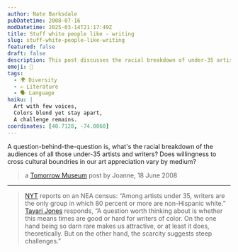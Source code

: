 ```yaml
---
author: Nate Barksdale
pubDatetime: 2008-07-16
modDatetime: 2025-03-14T21:17:49Z
title: Stuff white people like - writing
slug: stuff-white-people-like-writing
featured: false
draft: false
description: This post discusses the racial breakdown of under-35 artists and writers, highlighting the challenges and representation of writers of color.
emoji: 🎨
tags:
  - 🌍 Diversity
  - ✍️ Literature
  - 🗣️ Language
haiku: |
  Art with few voices,  
  Colors blend yet stay apart,  
  A challenge remains.
coordinates: [40.7128, -74.0060]
---
```


A question-behind-the-question is, what's the racial breakdown of the audiences of all those under-35 artists and writers? Does willingness to cross cultural boundries in our art appreciation vary by medium?

> a [Tomorrow Museum](https://www.google.com/search?q=%22Tomorrow%20Museum%22%20feeds.feedburner.com) post by Joanne, 18 June 2008

---

> [NYT](http://web.archive.org/web/20241216232810/https://www.nytimes.com/2008/06/12/arts/12nea.html) reports on an NEA census: “Among artists under 35, writers are the only group in which 80 percent or more are non-Hispanic white.” [Tayari Jones](http://web.archive.org/web/20080930171440/http://www.tayarijones.com/blog/archives/2008/06/artists_in_the.html) responds, “A question worth thinking about is whether this means times are good or hard for writers of color. On the one hand being so darn rare makes us attractive, or at least it does, theoretically. But on the other hand, the scarcity suggests steep challenges.”
